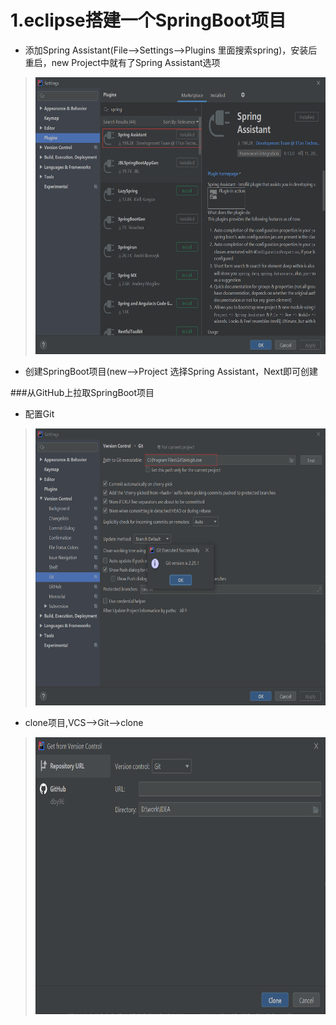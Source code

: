# 1.eclipse搭建一个SpringBoot项目

* 添加Spring Assistant(File-->Settings-->Plugins 里面搜索spring)，安装后重启，new Project中就有了Spring Assistant选项  
> <img src="/docs/pic/idea-springAssistant.png" height="443"></img>  

* 创建SpringBoot项目(new-->Project 选择Spring Assistant，Next即可创建

###从GitHub上拉取SpringBoot项目  
* 配置Git
> <img src="/docs/pic/idea-git.png" height="443"></img>  

* clone项目,VCS-->Git-->clone
> <img src="/docs/pic/idea-git-clone.png" height="443"></img>  
